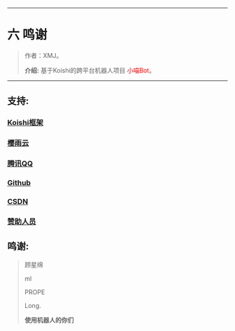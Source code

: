 ------

# 六 鸣谢

> 作者：XMJ。
>
> **介绍:** 基于Koishi的跨平台机器人项目 <font color=red>小喵Bot</font>。

---

## 支持:

### [Koishi框架](https://koishi.chat)

### [樱雨云](https://aqinco.com)

### [腾讯QQ](https://im.qq.com)

### [Github](https://github.com)

### [CSDN](https://csdn.net)

### <font color=red>[赞助人员](/docs/c-2捐助?id=_赞助名单)</font>


## 鸣谢:

> 顾星绵
> 
> ml
> 
> PROPE
> 
> Long.
>
> **使用机器人的你们**


